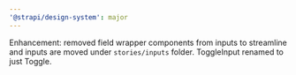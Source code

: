 ```yaml
---
'@strapi/design-system': major
---
```


Enhancement: removed field wrapper components from inputs to streamline and inputs are moved under `stories/inputs` folder.
ToggleInput renamed to just Toggle.

